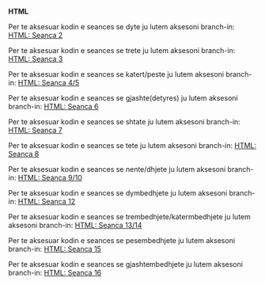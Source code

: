 **HTML**

Per te aksesuar kodin e seances se dyte ju lutem aksesoni branch-in: [HTML: Seanca 2](https://github.com/hegigj/front-end-academy/tree/html-basic-structure-and-tags)

Per te aksesuar kodin e seances se trete ju lutem aksesoni branch-in: [HTML: Seanca 3](https://github.com/hegigj/front-end-academy/tree/html-containers-table)

Per te aksesuar kodin e seances se katert/peste ju lutem aksesoni branch-in: [HTML: Seanca 4/5](https://github.com/hegigj/front-end-academy/tree/forms-http-requests)

Per te aksesuar kodin e seances se gjashte(detyres) ju lutem aksesoni branch-in: [HTML: Seanca 6](https://github.com/hegigj/front-end-academy/tree/second-homework)

Per te aksesuar kodin e seances se shtate ju lutem aksesoni branch-in: [HTML: Seanca 7](https://github.com/hegigj/front-end-academy/tree/css-prperties-and-selectors)

Per te aksesuar kodin e seances se tete ju lutem aksesoni branch-in: [HTML: Seanca 8](https://github.com/hegigj/front-end-academy/tree/css-media-query)

Per te aksesuar kodin e seances se nente/dhjete ju lutem aksesoni branch-in: [HTML: Seanca 9/10](https://github.com/hegigj/front-end-academy/tree/bootstrap)

Per te aksesuar kodin e seances se dymbedhjete ju lutem aksesoni branch-in: [HTML: Seanca 12](https://github.com/hegigj/front-end-academy/tree/js-syntax)

Per te aksesuar kodin e seances se trembedhjete/katermbedhjete ju lutem aksesoni branch-in: [HTML: Seanca 13/14](https://github.com/hegigj/front-end-academy/tree/array-and-sets)

Per te aksesuar kodin e seances se pesembedhjete ju lutem aksesoni branch-in: [HTML: Seanca 15](https://github.com/hegigj/front-end-academy/tree/dom)

Per te aksesuar kodin e seances se gjashtembedhjete ju lutem aksesoni branch-in: [HTML: Seanca 16](https://github.com/hegigj/front-end-academy/tree/form-and-storage)
